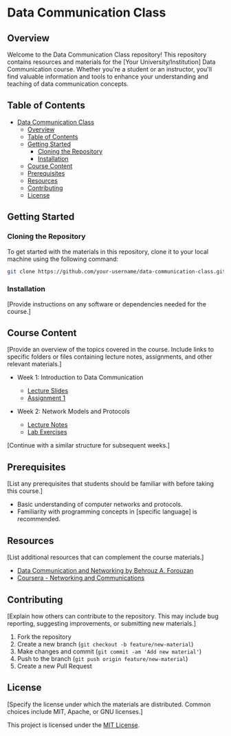 # Data Communication Class

## Overview

Welcome to the Data Communication Class repository! This repository contains resources and materials for the [Your University/Institution] Data Communication course. Whether you're a student or an instructor, you'll find valuable information and tools to enhance your understanding and teaching of data communication concepts.

## Table of Contents

- [Data Communication Class](#data-communication-class)
  - [Overview](#overview)
  - [Table of Contents](#table-of-contents)
  - [Getting Started](#getting-started)
    - [Cloning the Repository](#cloning-the-repository)
    - [Installation](#installation)
  - [Course Content](#course-content)
  - [Prerequisites](#prerequisites)
  - [Resources](#resources)
  - [Contributing](#contributing)
  - [License](#license)

## Getting Started

### Cloning the Repository

To get started with the materials in this repository, clone it to your local machine using the following command:

```bash
git clone https://github.com/your-username/data-communication-class.git
```

### Installation

[Provide instructions on any software or dependencies needed for the course.]

## Course Content

[Provide an overview of the topics covered in the course. Include links to specific folders or files containing lecture notes, assignments, and other relevant materials.]

- Week 1: Introduction to Data Communication
  - [Lecture Slides](/lectures/week1/slides.pdf)
  - [Assignment 1](/assignments/week1/assignment.pdf)

- Week 2: Network Models and Protocols
  - [Lecture Notes](/lectures/week2/notes.md)
  - [Lab Exercises](/labs/week2/exercises.py)

[Continue with a similar structure for subsequent weeks.]

## Prerequisites

[List any prerequisites that students should be familiar with before taking this course.]

- Basic understanding of computer networks and protocols.
- Familiarity with programming concepts in [specific language] is recommended.

## Resources

[List additional resources that can complement the course materials.]

- [Data Communication and Networking by Behrouz A. Forouzan](https://www.mheducation.com/highered/product/data-communications-networking-forouzan-5th/_/9780073376226.html)
- [Coursera - Networking and Communications](https://www.coursera.org/specializations/computer-networking)

## Contributing

[Explain how others can contribute to the repository. This may include bug reporting, suggesting improvements, or submitting new materials.]

1. Fork the repository
2. Create a new branch (`git checkout -b feature/new-material`)
3. Make changes and commit (`git commit -am 'Add new material'`)
4. Push to the branch (`git push origin feature/new-material`)
5. Create a new Pull Request

## License

[Specify the license under which the materials are distributed. Common choices include MIT, Apache, or GNU licenses.]

This project is licensed under the [MIT License](LICENSE).